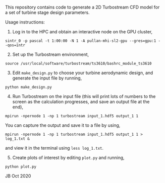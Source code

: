 This repository contains code to generate a 2D Turbostream CFD model for a set
of turbine stage design parameters.

Usage instructions:

1. Log in to the HPC and obtain an interactive node on the GPU cluster,
```
sintr_0 -p pascal -t 1:00:00 -N 1 -A pullan-mhi-sl2-gpu --gres=gpu:1 --qos=intr 
```

2. Set up the Turbostream environment,
```
source /usr/local/software/turbostream/ts3610/bashrc_module_ts3610
```

3. Edit `make_design.py` to choose your turbine aerodynamic design, and generate the input file by running,
```
python make_design.py
```

4. Run Turbostream on the input file (this will print lots of numbers to the
   screen as the calculation progresses, and save an output file at the end),
```
mpirun -npernode 1 -np 1 turbostream input_1.hdf5 output_1 1
```
You can capture the output and save it to a file by using,
```
mpirun -npernode 1 -np 1 turbostream input_1.hdf5 output_1 1 > log_1.txt &
```
and view it in the terminal using `less log_1.txt`.

5. Create plots of interest by editing `plot.py` and running,
```
python plot.py
```

JB Oct 2020

